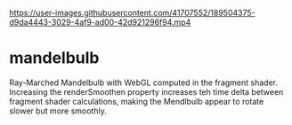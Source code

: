 

https://user-images.githubusercontent.com/41707552/189504375-d9da4443-3029-4af9-ad00-42d921296f94.mp4

# mandelbulb
Ray-Marched Mandelbulb with WebGL computed in the fragment shader. Increasing the renderSmoothen property increases teh time delta between fragment shader calculations, making the Mendlbulb appear to rotate slower but more smoothly.


